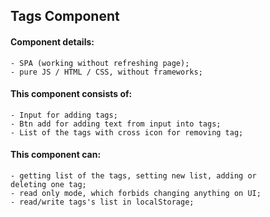 ## Tags Component

#### Component details:
    - SPA (working without refreshing page);
    - pure JS / HTML / CSS, without frameworks;

#### This component consists of:
    - Input for adding tags;
    - Btn add for adding text from input into tags;
    - List of the tags with cross icon for removing tag;
    
#### This component can: 
    - getting list of the tags, setting new list, adding or 
    deleting one tag;
    - read only mode, which forbids changing anything on UI;
    - read/write tags's list in localStorage;
    